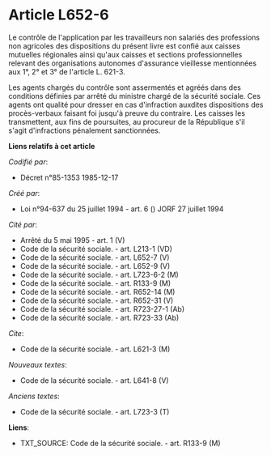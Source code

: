 # Article L652-6

Le contrôle de l'application par les travailleurs non salariés des professions non agricoles des dispositions du présent
livre est confié aux caisses mutuelles régionales ainsi qu'aux caisses et sections professionnelles relevant des
organisations autonomes d'assurance vieillesse mentionnées aux 1°, 2° et 3° de l'article L. 621-3.

Les agents chargés du contrôle sont assermentés et agréés dans des conditions définies par arrêté du ministre chargé de la
sécurité sociale. Ces agents ont qualité pour dresser en cas d'infraction auxdites dispositions des procès-verbaux faisant
foi jusqu'à preuve du contraire. Les caisses les transmettent, aux fins de poursuites, au procureur de la République s'il
s'agit d'infractions pénalement sanctionnées.

**Liens relatifs à cet article**

_Codifié par_:

  - Décret n°85-1353 1985-12-17

_Créé par_:

  - Loi n°94-637 du 25 juillet 1994 - art. 6 () JORF 27 juillet 1994

_Cité par_:

  - Arrêté du 5 mai 1995 - art. 1 (V)
  - Code de la sécurité sociale. - art. L213-1 (VD)
  - Code de la sécurité sociale. - art. L652-7 (V)
  - Code de la sécurité sociale. - art. L652-9 (V)
  - Code de la sécurité sociale. - art. L723-6-2 (M)
  - Code de la sécurité sociale. - art. R133-9 (M)
  - Code de la sécurité sociale. - art. R652-14 (M)
  - Code de la sécurité sociale. - art. R652-31 (V)
  - Code de la sécurité sociale. - art. R723-27-1 (Ab)
  - Code de la sécurité sociale. - art. R723-33 (Ab)

_Cite_:

  - Code de la sécurité sociale. - art. L621-3 (M)

_Nouveaux textes_:

  - Code de la sécurité sociale. - art. L641-8 (V)

_Anciens textes_:

  - Code de la sécurité sociale. - art. L723-3 (T)

**Liens**:

  - TXT_SOURCE: Code de la sécurité sociale. - art. R133-9 (M)
